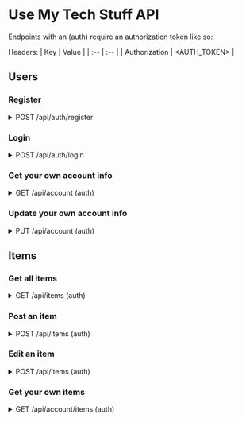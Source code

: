 # Use My Tech Stuff API

Endpoints with an (auth) require an authorization token like so: 

Headers:
| Key | Value |
| :-- | :-- |
| Authorization | <AUTH_TOKEN> |

## Users

### Register

<details>
  <summary>
    POST /api/auth/register
  </summary>

  Body:
  | Parameter | Type | Notes |
  | :-- | :-- | :-- |
  | username | string | (required) |
  | password | string | (required) |
  | email | string | (required) |
  | role | string | "user" or "renter" (defaults to "user") |

  Response:
  ```
  { token: <AUTH_TOKEN> }
  ```
</details>

### Login

<details>
  <summary>
    POST /api/auth/login
  </summary>

  Body:
  | Parameter | Type | Notes |
  | :-- | :-- | :-- |
  | username | string | (required) |
  | password | string | (required) |

  Response:
  ```
  { token: <AUTH_TOKEN> }
  ```
</details>

### Get your own account info

<details>
  <summary>
    GET /api/account (auth)
  </summary>

  Response:
  | Key | Type |
  | :-- | :-- |
  | email | string |
  | password | string |
  | role | string |
  | first_name | string |
  | last_name | string |
</details>

### Update your own account info

<details>
  <summary>
    PUT /api/account (auth)
  </summary>

  Response:
  | Parameter | Type | Notes |
  | :-- | :-- | :-- |
  | email | string | |
  | password | string | |
  | role | string | "user" or "renter" |
  | first_name | string | |
  | last_name | string | |
</details>

## Items

### Get all items

<details>
  <summary>
    GET /api/items (auth)
  </summary>

  Response:
  ```
  [
    {
      item_id: 1,
      name: "Television",
      owner: "Iron Man",
      available: false
    },
    {
      item_id: 2,
      name: "Camera",
      owner: "Spiderman",
      available: true
    },
    ...
  ]
  ```
</details>

### Post an item

<details>
  <summary>
    POST /api/items (auth)
  </summary>
  
  | Parameter | Type | Notes |
  | :-- | :-- | :-- |
  | name | string | (required) |
  | description | string | |
  
  
</details>

### Edit an item

<details>
  <summary>
    POST /api/items (auth)
  </summary>
  
  The item you're editing must belong to you.
  
  | Parameter | Type | Notes |
  | :-- | :-- | :-- |
  | name | string | |
  | description | string | |
</details>

### Get your own items

<details>
  <summary>
    GET /api/account/items (auth)
  </summary>

  Response:
  ```
  [
    {
      item_id: 1,
      name: "Television",
      available: false
    }
    ...
  ]
  ```
</details>

